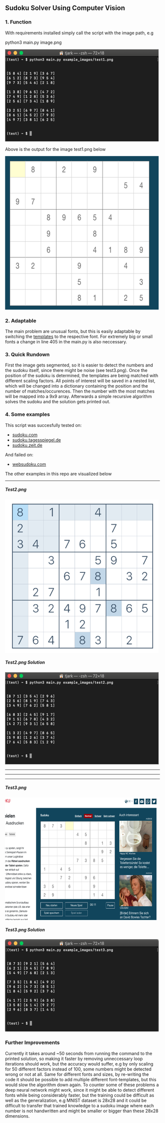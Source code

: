 ## Sudoku Solver Using Computer Vision

### 1. Function	
With requirements installed simply call the script with the image path, e.g		

python3 main.py image.png

<img src="example_images/test1_output.png" width="500" height="300">

Above is the output for the image test1.png below

<img src="example_images/test1.png" width="500" height="500">


### 2. Adaptable	
The main problem are unusual fonts, but this is easily adaptable by switching the <a href="templates">templates</a> to the respective font. For extremely big or small fonts a change in line 405 in the main.py is also neccessary.

### 3. Quick Rundown	
First the image gets segmented, so it is easier to detect the numbers and the sudoku itself, since there might be noise (see test3.png). Once the position of the sudoku is determined, the templates are being matched with different scaling factors. All points of interest will be saved in a nested list, which will be changed into a dictionary containing the position and the number of matches/occurences. Then the number with the most matches will be mapped into a 9x9 array. Afterwards a simple recursive algorithm solves the sudoku and the solution gets printed out.

### 4. Some examples	
This script was succesfully tested on:	
- <a href="https://sudoku.com">sudoku.com</a>	
- <a href="https://sudoku.tagesspiegel.de">sudoku.tagesspiegel.de</a>	
- <a href="https://sudoku.zeit.de">sudoku.zeit.de</a>

And failed on:	
- <a href="https://websudoku.com">websudoku.com</a>	

The other examples in this repo are visualized below
	
<hr>

##### Test2.png	

<img src="example_images/test2.png" width="500" height="500">

##### Test2.png Solution	
<img src="example_images/test2_output.png" width="500" height="300">


<hr>
<hr>
<hr>


##### Test3.png	
<img src="example_images/test3.png" width="500" height="400">

##### Test3.png Solution	
<img src="example_images/test3_output.png" width="500" height="300">


### Further Improvements	
Currently it takes around ~50 seconds from running the command to the printed solution, so making it faster by removing unneccessary loop iterations should work, but the accuracy would suffer, e.g by only scaling for 50 different factors instead of 100, some numbers might be detected wrong or not at all. Same for different fonts and sizes, by re-writing the code it should be possible to add multiple different font-templates, but this would slow the algorithm down again. To counter some of these problems a deep neural network might work, since it might be able to detect different fonts while being considerably faster, but the training could be difficult as well as the generalization, e.g MNIST dataset is 28x28 and it could be difficult to transfer that trained knowledge to a sudoku image where each number is not handwritten and might be smaller or bigger than these 28x28 dimensions. 
